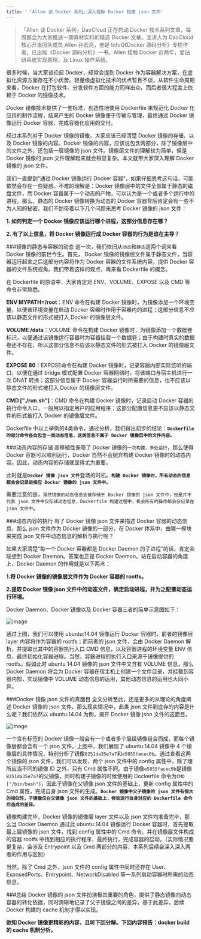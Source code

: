 ```yaml
---
title: '「Allen 谈 Docker 系列」深入理解 Docker 镜像 json 文件'
---
```


> 「Allen 谈 Docker 系列」DaoCloud 正在启动 Docker 技术系列文章，每周都会为大家推送一期真材实料的精选 Docker 文章。主讲人为 DaoCloud 核心开发团队成员 Allen 孙宏亮，他是 InfoQ《Docker 源码分析》专栏作者，已出版《Docker 源码分析》一书。Allen 接触 Docker 近两年，爱钻研系统实现原理，及 Linux 操作系统。

很多时候，当大家谈论起 Docker，经常会提到 Docker 作为容器解决方案，在虚拟化资源方面存在不小优势。轻量级虚拟化技术的优点暂且不谈，从软件生命周期来看，Docker 在打包软件、分发软件方面的能力同样出众。而后者很大程度上依赖于 Docker 的镜像技术。

Docker 镜像技术提供了一套标准，创造性地使用 Dockerfile 来规范化 Docker 化应用的制作流程，结果产生的 Docker 镜像便于传输与管理，最终通过 Docker 镜像运行 Docker 容器，完成容器化应用的交付。

经过本系列对于 Docker 镜像的镜像，大家应该已经清楚 Docker 镜像的存储、以及 Docker 镜像的内容。Docker 镜像的内容，应该说包含两部分，除了镜像层中的文件之外，还包括一层镜像的 json 文件。镜像层文件的理解较为简单，但是 Docker 镜像的 json 文件理解起来就会稍显复杂。本文就带大家深入理解 Docker 镜像的 json 文件。

我们一直提到“通过 Docker 镜像运行 Docker 容器”，如果仔细思考这句话，可能依然会存在一些疑惑。不难的理解是：Docker 镜像层中的文件全部属于静态的磁盘文件，而 Docker 容器属于一个动态的产物，可以认为是一个或者多个运行中的进程。那么，静态的 Docker 镜像转换为动态的 Docker 容器背后肯定会有一些不为人知的秘密。我们不妨带着以下几个问题来思考 Docker 镜像的 json 文件：

**1. 如何判定一个 Docker 镜像应该运行哪个进程，这部分信息存在哪？**

**2. 有了以上信息，将 Docker 镜像运行成 Docker 容器的行为是谁在主导？**

###镜像的静态与容器的动态
这一次，我们依旧从`动态`和`静态`这两个词来看 Docker 镜像的前世今生。首先， Docker 镜像的镜像层文件属于静态文件，当容器运行起来之后这部分内容将作为 Docker 容器的文件系统内容，提供 Docker 容器的文件系统视角。我们带着这样的观点，再来看 Dockerfile 的概念。

在 Dockerfile 的原语中，大家肯定对 ENV、VOLUME、EXPOSE 以及 CMD 等命令非常熟悉。

**ENV MYPATH=/root**：ENV 命令在构建 Docker 镜像时，为镜像添加一个环境变量，以便该环境变量在启动 Docker 容器时作用于容器内的进程；这部分信息不应该以静态文件的形式被打入 Docker 的镜像层文件。

**VOLUME /data**：VOLUME 命令在构建 Docker 镜像时，为镜像添加一个数据卷标识，以便通过该镜像运行容器时为容器挂载一个数据卷；由于构建时真实的数据卷还不存在，所以这部分信息不应该以静态文件的形式被打入 Docker 的镜像层文件。

**EXPOSE 80**：EXPOSE命令在构建 Docker 镜像时，记录容器内部实际监听的端口，以便在通过 bridge 模式配置 Docker 容器网络时，将该端口与宿主机进行一次 DNAT 转换；这部分信息属于 Docker 容器运行时所需要的信息，也不应该以静态文件的形式被打入 Docker 的镜像层文件。

**CMD ["./run.sh"]**：CMD 命令在构建 Docker 镜像时，记录启动 Docker 容器的执行命令入口，一般用以指定用户的应用程序；这部分配置信息更不应该以静态文件的形式被打入 Docker 的镜像层文件。

Dockerfile 中以上举例的4类命令，通过分析，我们得出初步的结论：<b>`Dockerfile的部分命令各自包含一类动态信息，这类信息不属于 Docker 镜像层中的文件内容。`</b>

###动态内容的存储
高移植性保障了 Docker 镜像的`一次构建，多处运行`，那么使得 Docker 容器可以顺利运行，Docker 自然不会抛弃构建 Docker 镜像时的动态内容。因此，动态内容的存储就显得尤为重要。

此时就是<b>`Docker 镜像 json 文件`</b>登场的时机。<b>`构建 Docker 镜像时，所有动态的信息都会会记录进相应 Docker 镜像的 json 文件中。`</b>

需要注意的是，`虽然镜像的动态信息会被存储于 Docker 镜像的 json 文件中，但是并不代表 json 文件中仅存储动态信息，Dockerfile 构建过程中，机会所有的操作都会会记录在 json 文件中`。

###动态内容的执行
有了 Docker 镜像 json 文件来描述 Docker 容器的动态信息，那么 json 文件作为 Docker 镜像的一部分，在 Docker 体系中，由哪一模块来完成 json 文件中动态信息的解析与执行呢？

如果大家清楚“每一个 Docker 容器都是 Docker Daemon 的子进程”的话，肯定会联想到 Docker Daemon。答案也正是 Docker Daemon。站在启动容器的角度上，Docker Daemon 的作用就是以下两点：

**1.将 Docker 镜像的镜像层文件作为 Docker 容器的 rootfs。**

**2.提取 Docker 镜像 json 文件中的动态文件，确定启动进程，并为之配置动态运行环境。**

Docker Daemon、Docker 镜像以及 Docker 容器三者的简单示意图如下：

![image](http://7xi8kv.com5.z0.glb.qiniucdn.com/json文件.jpg)

通过上图，我们可以使用 ubuntu:14.04 镜像运行 Docker 容器时，前者的镜像层 layer 内容将作为容器的 rootfs；而前者的 json 文件，会由 Docker Daemon 解析，并提取出其中的容器执行入口 CMD 信息，以及容器进程的环境变量 ENV 信息，最终初始化容器进程。当然，容器进程的执行入口来源于镜像提供的 rootfs。假如此时 ubuntu 14.04 镜像的 json 文件中又含有 VOLUME 信息，那么 Docker Daemon 将会为 Docker 容器在宿主机上创建一个文件目录，并挂载到容器内部，实现镜像中 VOLUME 动态信息的运用，其他动态信息的运用也大同小异。



###Docker 镜像 json 文件的真面目
全文分析至此，还是更多的从理论的角度阐述 Docker 镜像的 json 文件，那么现实情况中，此类 json 文件到底存的内容是什么呢？我们依然以 ubuntu:14.04 为例，揭开 Docker 镜像 json 文件的这面目。


![image](http://7xi8kv.com5.z0.glb.qiniucdn.com/json_details.jpg)

一个含有标签的 Docker 镜像一般会有一个或者多个层级镜像组合而成，而每个镜像层都会含有一个 json 文件。上图中，我们展现了 ubuntu:14.04 镜像中 4 个镜像层的具体情况，特别分析了镜像`8251da35e7a7`和`e5855facec0b`。通过查看这两个镜像的 json 文件，我们可以发现，两个 json 文件中的 config 属性中，除了理所应当不同的镜像 ID 之外，只有 Cmd 属性不同。由于镜像`e5855facec0b`是镜像`8251da35e7a7`的父镜像，同时构建子镜像的时候使用的 Dockerfile 命令为`CMD ["/bin/bash"]`，因此子镜像在父镜像 json 文件的基础上，更新 config 属性中的 Cmd 属性，完成自身 json 文件的生成。<b>`Docker 镜像中父子镜像的 json 文件有很大的相似性，子镜像仅在父镜像 json 文件的基础上，修改运行自身对应的 Dockerfile 命令后造成的差异。`</b>

镜像构建完毕，Docker 镜像的镜像层 layer 文件以及 json 文件均准备完毕，那么当 Docker Daemon 通过此 ubuntu:14.04 镜像运行 Docker 容器时，首先提取最上层镜像的 json 文件，找到 config 属性中的 Cmd 命令，并在镜像层文件构成的容器 rootfs 中找到相应的执行程序，最终执行，完成容器的启动。（实际情况要更复杂，会涉及 Entrypoint 以及 Cmd 两部分的内容，本系列后续会深入深入两者的作用与区别）


当然，除了 Cmd 之外，json 文件的 config 属性中同时还存在 User、ExposedPorts、Entrypoint、NetworkDisabled 等一系列启动容器时所需的动态信息。


###总结
Docker 镜像的 json 文件扮演极其重要的角色，提供了静态镜像向动态容器的转化依据，同时清晰地记录了父子镜像之间的差异，基于此差异，后续 Docker 构建的 cache 机制才得以实现。

**欲知 Docker 镜像更精彩的内容，且听下回分解。下回内容预告：docker build 的 cache 机制分析。**









